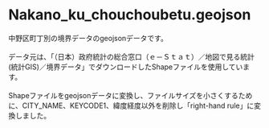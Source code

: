 <h1>Nakano_ku_chouchoubetu.geojson</h1>
中野区町丁別の境界データのgeojsonデータです。<br><br>
データ元は、「（日本）政府統計の総合窓口（ｅ－Ｓｔａｔ）／地図で見る統計(統計GIS)／境界データ」でダウンロードしたShapeファイルを使用しています。<br><br>
Shapeファイルをgeojsonデータに変換し、ファイルサイズを小さくするために、CITY_NAME、KEYCODE1、緯度経度以外を削除し「right-hand rule」に変換しました。
